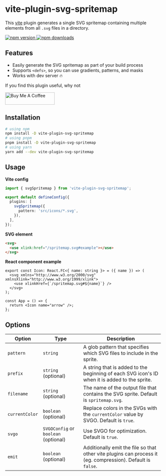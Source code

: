# vite-plugin-svg-spritemap

This [vite](https://vitejs.dev/) plugin generates a single SVG spritemap containing multiple <symbol> elements from all `.svg` files in a directory.

<a href="https://www.npmjs.com/package/vite-plugin-svg-spritemap">
  <img alt="npm version" src="https://img.shields.io/npm/v/vite-plugin-svg-spritemap.svg?style=flat-square" />
</a>
<a href="https://www.npmjs.com/package/vite-plugin-svg-spritemap">
  <img alt="npm downloads" src="https://img.shields.io/npm/dm/vite-plugin-svg-spritemap.svg?style=flat-square" />
</a>

## Features

- Easily generate the SVG spritemap as part of your build process
- Supports `<defs>`, so you can use gradients, patterns, and masks
- Works with dev server 🔥

If you find this plugin useful, why not

<a href="https://www.buymeacoffee.com/gmakarov" target="_blank"><img src="https://cdn.buymeacoffee.com/buttons/v2/default-yellow.png" alt="Buy Me A Coffee" width="160" height="40"></a>

## Installation

```bash
# using npm
npm install -D vite-plugin-svg-spritemap
# using pnpm
pnpm install -D vite-plugin-svg-spritemap
# using yarn
yarn add --dev vite-plugin-svg-spritemap
```

## Usage

**Vite config**

```ts
import { svgSpritemap } from 'vite-plugin-svg-spritemap';

export default defineConfig({
  plugins: [
    svgSpritemap({
      pattern: 'src/icons/*.svg',
    }),
  ],
});
```

**SVG element**

```html
<svg>
  <use xlink:href="/spritemap.svg#example"></use>
</svg>
```

**React component example**

```tsx
export const Icon: React.FC<{ name: string }> = ({ name }) => (
  <svg xmlns="http://www.w3.org/2000/svg" xmlnsXlink="http://www.w3.org/1999/xlink">
    <use xlinkHref={`/spritemap.svg#${name}`} />
  </svg>
);

const App = () => {
  return <Icon name="arrow" />;
};
```

## Options

| Option         | Type                                 | Description                                                                                                 |
| -------------- | ------------------------------------ | ----------------------------------------------------------------------------------------------------------- |
| `pattern`      | `string`                             | A glob pattern that specifies which SVG files to include in the sprite.                                     |
| `prefix`       | `string` (optional)                  | A string that is added to the beginning of each SVG icon's ID when it is added to the sprite.               |
| `filename`     | `string` (optional)                  | The name of the output file that contains the SVG sprite. Default is `spritemap.svg`.                       |
| `currentColor` | `boolean` (optional)                 | Replace colors in the SVGs with the `currentColor` value by SVGO. Default is `true`.                        |
| `svgo`         | `SVGOConfig` or `boolean` (optional) | Use SVGO for optimization. Default is `true`.                                                               |
| `emit`         | `boolean` (optional)                 | Additionally emit the file so that other vite plugins can process it (eg. compression). Default is `false`. |
